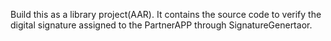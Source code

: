 Build this as a library project(AAR).
It contains the source code to verify the digital signature assigned to the PartnerAPP through SignatureGenertaor.

